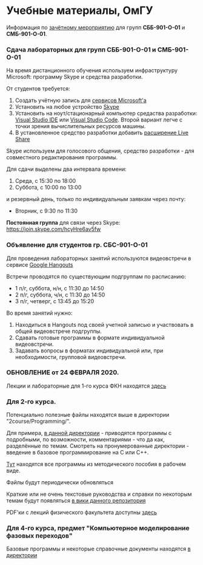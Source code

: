 # Учебные материалы, ОмГУ

Информация по [зачётному мероприятию](https://github.com/posgen/OmsuMaterials/blob/master/FKN/zachet/rules.md) для групп **СББ-901-О-01** и **СМБ-901-О-01**.

### Сдача лабораторных для групп СББ-901-О-01 и СМБ-901-О-01

На время дистанционного обучения используем инфраструктуру Microsoft: программу Skype и средства разработки.

От студентов требуется:
1. Создать учётную запись для [сервисов Microsoft'а](https://signup.live.com/signup)
2. Установить на любое устройство [Skype](https://www.skype.com/en/get-skype/)
3. Установить на ноут/стационарный компьютер средаства разработки: [Visual Studio IDE](https://visualstudio.microsoft.com/vs/) или [Visual Studio Code](https://code.visualstudio.com/). Второй вариант легче с точки зрения вычислительных ресурсов машины.
4. В установленное средство разработки добавить [расширение Live Share](https://visualstudio.microsoft.com/services/live-share/)

Skype используем для голосового общения, средство разработки - для совместного редактирования программы.

Для сдачи выделены два интервала времени:
1. Среда, с 15:30 по 18:00
2. Суббота, с 10:00 по 13:00

и резервный день, только по индивидуальным заявкам через почту:

* Вторник, с 9:30 по 11:30

**Постоянная группа** для связи через Skype: https://join.skype.com/hcyHre6av5fw

### Объявление для студентов гр. СБС-901-О-01

Для проведения лабораторных занятий используются видеовстречи в сервисе [Google Hangouts](https://hangouts.google.com)

Встречи проводятся по существующим подгруппам по расписанию:
* 1 п/г, суббота, н/н, с 11:30 до 14:50
* 2 п/г, суббота, ч/н, с 11:30 до 14:50
* 3 п/г, четверг, с 13:45 до 15:20

Во время занятий нужно:
1. Находиться в Hangouts под своей учетной записью и участвовать в общей видеовстрече подгруппы.
2. Сдавать готовые программы в формате индивидуальной видеовстречи.
3. Задавать вопросы в форматах индивидуальной или, при необходимости, групповой видеовстречи.


### ОБНОВЛЕНИЕ от 24 ФЕВРАЛЯ 2020.

Лекции и лабораторные для 1-го курса ФКН находятся [здесь](https://github.com/posgen/OmsuMaterials/tree/master/FKN)


### Для 2-го курса.

Потенциально полезные файлы находятся выше в директории "2course/Programming/".

Для примера, [в данной директории](https://github.com/posgen/OmsuMaterials/tree/master/2course/Programming/examples/) - приводятся программы с подробными, по возможности, комментариями - что да как, разделённые по темам. Смотреть на пронумерованные директории - введение в базовое программирование на C или C++.

[Тут](https://github.com/posgen/OmsuMaterials/tree/master/2course/Programming/examples/from_study_guide/) находятся все программы из методического пособия в рабочем виде.

Файлы будут периодически обновляться

Краткие или не очень текстовые руководства и справки по некоторым темам будут появляться [в вики данного репозитория](https://github.com/posgen/OmsuMaterials/wiki)

PDF'ки с лекций физического факультета доступны [здесь](https://github.com/posgen/OmsuMaterials/tree/master/2course/Programming/docs/lectures)

### Для 4-го курса, предмет "Компьютерное моделирование фазовых переходов"

Базовые программы и некоторые справочные документы находятся [в директории](https://github.com/posgen/OmsuMaterials/tree/master/4course/phaseTransitions/)
